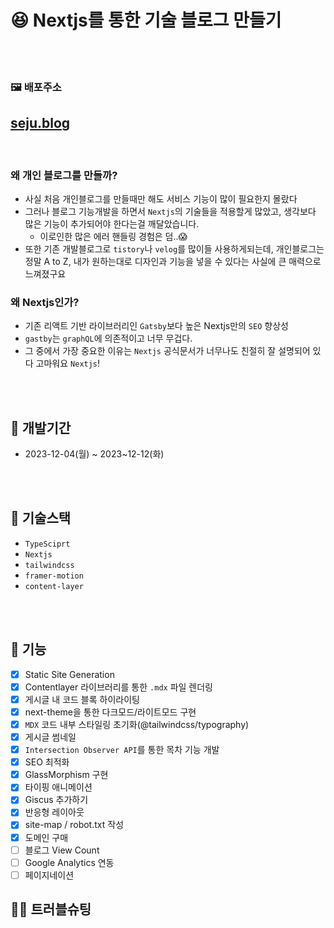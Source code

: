 # 😆 Nextjs를 통한 기술 블로그 만들기

<br />
<br />

### 🖼️ 배포주소

## [seju.blog](https://www.seju.blog)

<br />

### 왜 개인 블로그를 만들까?

- 사실 처음 개인블로그를 만들때만 해도 서비스 기능이 많이 필요한지 몰랐다
- 그러나 블로그 기능개발을 하면서 `Nextjs`의 기술들을 적용할게 많았고, 생각보다 많은 기능이 추가되어야 한다는걸 깨달았습니다.
  - 이로인한 많은 에러 핸들링 경험은 덤..😱
- 또한 기존 개발블로그로 `tistory`나 `velog`를 많이들 사용하게되는데, 개인블로그는 정말 A to Z, 내가 원하는대로 디자인과 기능을 넣을 수 있다는 사실에 큰 매력으로 느껴졌구요

### 왜 Nextjs인가?

- 기존 리액트 기반 라이브러리인 `Gatsby`보다 높은 Nextjs만의 `SEO` 향상성
- `gastby`는 `graphQL`에 의존적이고 너무 무겁다.
- 그 중에서 가장 중요한 이유는 `Nextjs` 공식문서가 너무나도 친절히 잘 설명되어 있다 고마워요 `Nextjs`!

<br />
<br />

## 📆 개발기간

- 2023-12-04(월) ~ 2023~12-12(화)

<br />
<br />

## 🔨 기술스택

- `TypeSciprt`
- `Nextjs`
- `tailwindcss`
- `framer-motion`
- `content-layer`

<br />
<br />

## 🐫 기능

- [x] Static Site Generation
- [x] Contentlayer 라이브러리를 통한 `.mdx` 파일 렌더링
- [x] 게시글 내 코드 블록 하이라이팅
- [x] next-theme을 통한 다크모드/라이트모드 구현
- [x] `MDX` 코드 내부 스타일링 초기화(@tailwindcss/typography)
- [x] 게시글 썸네일
- [x] `Intersection Observer API`를 통한 목차 기능 개발
- [x] SEO 최적화
- [x] GlassMorphism 구현
- [x] 타이핑 애니메이션
- [x] Giscus 추가하기
- [x] 반응형 레이아웃
- [x] site-map / robot.txt 작성
- [x] 도메인 구매
- [ ] 블로그 View Count
- [ ] Google Analytics 연동
- [ ] 페이지네이션

## 🏊‍♂️ 트러블슈팅
